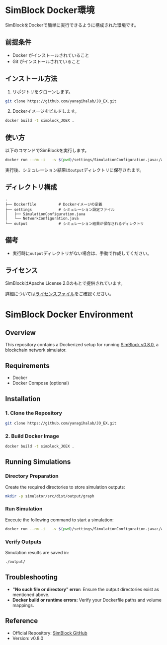 # SimBlock Docker環境

SimBlockをDockerで簡単に実行できるように構成された環境です。

## 前提条件

- Docker がインストールされていること
- Git がインストールされていること

## インストール方法

1. リポジトリをクローンします。

```bash
git clone https://github.com/yanagihalab/JO_EX.git
```

2. Dockerイメージをビルドします。

```bash
docker build -t simblock_JOEX .
```

## 使い方

以下のコマンドでSimBlockを実行します。

```bash
docker run --rm -i   -v $(pwd)/settings/SimulationConfiguration.java:/app/simblock/simulator/src/main/java/simblock/settings/SimulationConfiguration.java   -v $(pwd)/settings/NetworkConfiguration.java:/app/simblock/simulator/src/main/java/simblock/settings/NetworkConfiguration.java   -v $(pwd)/output:/app/simblock/simulator/src/dist/output   simblock-minimal 2>&1 | tee simulation_log.txt
```

実行後、シミュレーション結果は`output`ディレクトリに保存されます。

## ディレクトリ構成

```
.
├── Dockerfile          # Dockerイメージの定義
├── settings            # シミュレーション設定ファイル
│   ├── SimulationConfiguration.java
│   └── NetworkConfiguration.java
└── output              # シミュレーション結果が保存されるディレクトリ
```

## 備考

- 実行時に`output`ディレクトリがない場合は、手動で作成してください。

## ライセンス

SimBlockはApache License 2.0のもとで提供されています。

詳細については[ライセンスファイル](LICENSE)をご確認ください。


# SimBlock Docker Environment

## Overview
This repository contains a Dockerized setup for running [SimBlock v0.8.0](https://github.com/dsg-titech/simblock), a blockchain network simulator.

## Requirements
- Docker
- Docker Compose (optional)

## Installation

### 1. Clone the Repository

```bash
git clone https://github.com/yanagihalab/JO_EX.git
```

### 2. Build Docker Image

```bash
docker build -t simblock_JOEX .
```

## Running Simulations

### Directory Preparation

Create the required directories to store simulation outputs:

```bash
mkdir -p simulator/src/dist/output/graph
```

### Run Simulation
Execute the following command to start a simulation:

```bash
docker run --rm -i   -v $(pwd)/settings/SimulationConfiguration.java:/app/simblock/simulator/src/main/java/simblock/settings/SimulationConfiguration.java   -v $(pwd)/settings/NetworkConfiguration.java:/app/simblock/simulator/src/main/java/simblock/settings/NetworkConfiguration.java   -v $(pwd)/output:/app/simblock/simulator/src/dist/output   simblock-minimal 2>&1 | tee simulation_log.txt
```

### Verify Outputs
Simulation results are saved in:

```bash
./output/
```

## Troubleshooting

- **"No such file or directory" error:** Ensure the output directories exist as mentioned above.
- **Docker build or runtime errors:** Verify your Dockerfile paths and volume mappings.

## Reference

- Official Repository: [SimBlock GitHub](https://github.com/dsg-titech/simblock)
- Version: v0.8.0

